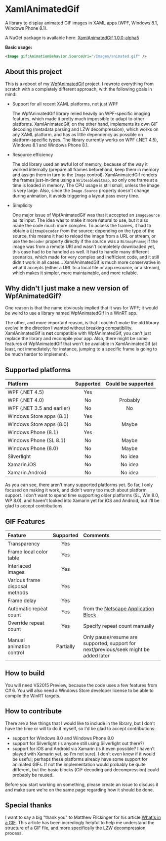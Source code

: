 XamlAnimatedGif
===============

A library to display animated GIF images in XAML apps (WPF, Windows 8.1, Windows Phone 8.1).

A NuGet package is available here: [XamlAnimatedGif 1.0.0-alpha5](http://www.nuget.org/packages/XamlAnimatedGif/1.0.0-alpha5)

**Basic usage:**

```xml
<Image gif:AnimationBehavior.SourceUri="/Images/animated.gif" />
```

About this project
------------------

This is a reboot of my [WpfAnimatedGif](https://github.com/thomaslevesque/WpfAnimatedGif) project. I rewrote everything from scratch with a completely different approach, with the following goals in mind:

- Support for all recent XAML platforms, not just WPF

  The WpfAnimatedGif library relied heavily on WPF-specific imaging features, which made it pretty much impossible to adapt to other platforms. XamlAnimatedGif, on the other hand, implements its own GIF decoding (metadata parsing and LZW decompression), which works on any XAML platform, and has as little dependency as possible on platform-specific types. The library currently works on WPF (.NET 4.5), Windows 8.1 and Windows Phone 8.1.

- Resource efficiency

  The old library used an awful lot of memory, because of the way it worked internally (prepare all frames beforehand, keep them in memory and assign them in turn to the `Image` control). XamlAnimatedGif renders the frames just-in-time using a `WriteableBitmap`, so only one frame at a time is loaded in memory. The CPU usage is still small, unless the image is very large. Also, since the `Image.Source` property doesn't change during animation, it avoids triggering a layout pass every time.

- Simplicity

  One major issue of WpfAnimatedGif was that it accepted an `ImageSource` as its input. The idea was to make it more natural to use, but it also made the code much more complex. To access the frames, it had to obtain a `BitmapDecoder` from the source; depending on the type of the source, this means it had to reload the image from a URL or stream, or use the `Decoder` property directly if the source was a `BitmapFrame`; if the image was from a remote URI and wasn't completely downloaded yet, this case had to be handled as well. It had to handle many different scenarios, which made for very complex and inefficient code, and it still didn't work in all cases... XamlAnimatedGif is much more conservative in what it accepts (either a URL to a local file or app resource, or a stream), which makes it simpler, more maintainable, and more reliable.

Why didn't I just make a new version of WpfAnimatedGif?
-------------------------------------------------------

One reason is that the name obviously implied that it was for WPF; it would be weird to use a library named WpfAnimatedGif in a WinRT app.

The other, and more important reason, is that I couldn't make the old library evolve in the direction I wanted without breaking compatibility. XamlAnimatedGif is **not** compatible with WpfAnimatedGif, you can't just replace the library and recompile your app. Also, there might be some features of WpfAnimatedGif that won't be available in XamlAnimatedGif (at least, not immediately; for instance, jumping to a specific frame is going to be much harder to implement).


Supported platforms
-------------------

|Platform            | Supported | Could be supported |
|:-------------------|:---------:|:------------------:|
|WPF (.NET 4.5)      |       Yes |  |
|WPF (.NET 4.0)      |        No | Probably |
|WPF (.NET 3.5 and earlier) | No | No |
|Windows Store apps (8.1) |  Yes | |
|Windows Store apps (8.0) |   No | Maybe |
|Windows Phone (8.1) |       Yes |  |
|Windows Phone (SL 8.1) |     No | Maybe |
|Windows Phone (8.0) |        No | Maybe |
|Silverlight         |        No | No idea |
|Xamarin.iOS         |        No | No idea |
|Xamarin.Android     |        No | No idea |

As you can see, there aren't many supported platforms yet. So far, I only focused on making it work, and didn't worry too much about platform support. I don't want to spend time supporting older platforms (SL, Win 8.0, WP 8.0), and haven't looked into Xamarin yet for iOS and Android, but I'll be glad to accept contributions.

GIF Features
--------

| Feature | Supported | Comments |
|:--------|:---------:|:---------|
|Transparency|Yes||
|Frame local color table|Yes||
|Interlaced images|Yes||
|Various frame disposal methods|Yes||
|Frame delay|Yes||
|Automatic repeat count|Yes|from the [Netscape Application Block](http://www.vurdalakov.net/misc/gif/netscape-looping-application-extension)|
|Override repeat count|Yes|Specify repeat count manually|
|Manual animation control|Partially|Only pause/resume are supported; support for next/previous/seek might be added later|

How to build
------------

You will need VS2015 Preview, because the code uses a few features from C# 6. You will also need a Windows Store developer license to be able to compile the WinRT targets.


How to contribute
-----------------

There are a few things that I would like to include in the library, but I don't have the time or will to do it myself, so I'd be glad to accept contributions:
- support for Windows 8.0 and Windows Phone 8.0
- support for Silverlight (is anyone still using Silverlight out there?)
- support for iOS and Android via Xamarin (is it even possible? I haven't played with Xamarin yet, so I'm not sure). I don't even know if it would be useful; perhaps these platforms already have some support for animated GIFs. If not the implementation would probably be quite different, but the basic blocks (GiF decoding and decompression) could probably be reused.

Before you start working on something, please create an issue to discuss it and make sure we're on the same page regarding how it should be done.


Special thanks
--------------

I want to say a big "thank you" to Matthew Flickinger for his article [What's in a GIF](http://www.matthewflickinger.com/lab/whatsinagif/index.html). This article has been incredingly helpful to help me understand the structure of a GIF file, and more specifically the LZW decompression process.
